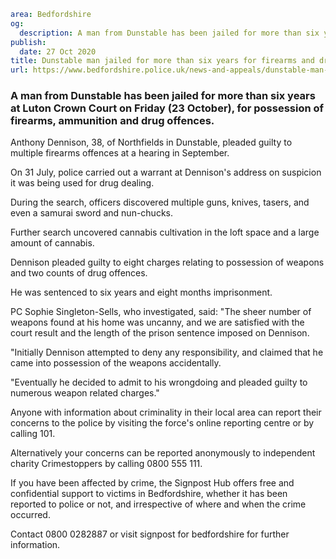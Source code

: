 ```yaml
area: Bedfordshire
og:
  description: A man from Dunstable has been jailed for more than six years at Luton Crown Court on Friday (23 October), for possession of firearms, ammunition and drug offences.
publish:
  date: 27 Oct 2020
title: Dunstable man jailed for more than six years for firearms and drugs offences
url: https://www.bedfordshire.police.uk/news-and-appeals/dunstable-man-jailed-for-more-than-six-years-for-firearms-and-drugs-offences
```

### A man from Dunstable has been jailed for more than six years at Luton Crown Court on Friday (23 October), for possession of firearms, ammunition and drug offences.

Anthony Dennison, 38, of Northfields in Dunstable, pleaded guilty to multiple firearms offences at a hearing in September.

On 31 July, police carried out a warrant at Dennison's address on suspicion it was being used for drug dealing.

During the search, officers discovered multiple guns, knives, tasers, and even a samurai sword and nun-chucks.

Further search uncovered cannabis cultivation in the loft space and a large amount of cannabis.

Dennison pleaded guilty to eight charges relating to possession of weapons and two counts of drug offences.

He was sentenced to six years and eight months imprisonment.

PC Sophie Singleton-Sells, who investigated, said: "The sheer number of weapons found at his home was uncanny, and we are satisfied with the court result and the length of the prison sentence imposed on Dennison.

"Initially Dennison attempted to deny any responsibility, and claimed that he came into possession of the weapons accidentally.

"Eventually he decided to admit to his wrongdoing and pleaded guilty to numerous weapon related charges."

Anyone with information about criminality in their local area can report their concerns to the police by visiting the force's online reporting centre or by calling 101.

Alternatively your concerns can be reported anonymously to independent charity Crimestoppers by calling 0800 555 111.

If you have been affected by crime, the Signpost Hub offers free and confidential support to victims in Bedfordshire, whether it has been reported to police or not, and irrespective of where and when the crime occurred.

Contact 0800 0282887 or visit signpost for bedfordshire for further information.
